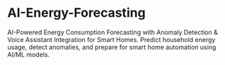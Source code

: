 # AI-Energy-Forecasting
AI-Powered Energy Consumption Forecasting with Anomaly Detection &amp; Voice Assistant Integration for Smart Homes. Predict household energy usage, detect anomalies, and prepare for smart home automation using AI/ML models.
